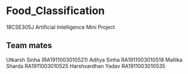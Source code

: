 # Food_Classification
18CSE305J Artificial Intelligence Mini Project 

## Team mates 
Utkarsh Sinha (RA1911003010521)
Aditya Sinha RA1911003010518
Mallika Sharda RA1911003010525
Harshvardhan Yadav RA1911003010535

